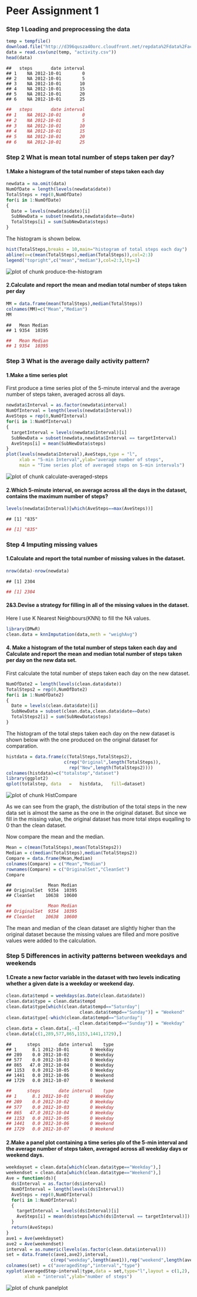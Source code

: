Peer Assignment 1
============================================

### Step 1 Loading and preprocessing the data


```r
temp = tempfile()
download.file("http://d396qusza40orc.cloudfront.net/repdata%2Fdata%2Factivity.zip", temp)
data = read.csv(unz(temp, "activity.csv"))
head(data)
```

```
##   steps       date interval
## 1    NA 2012-10-01        0
## 2    NA 2012-10-01        5
## 3    NA 2012-10-01       10
## 4    NA 2012-10-01       15
## 5    NA 2012-10-01       20
## 6    NA 2012-10-01       25
```

```r
##   steps       date interval
## 1    NA 2012-10-01        0
## 2    NA 2012-10-01        5
## 3    NA 2012-10-01       10
## 4    NA 2012-10-01       15
## 5    NA 2012-10-01       20
## 6    NA 2012-10-01       25
```

### Step 2 What is mean total number of steps taken per day?
#### 1.Make a histogram of the total number of steps taken each day

```r
newdata = na.omit(data)
NumOfDate = length(levels(newdata$date))
TotalSteps = rep(0,NumOfDate)
for(i in 1:NumOfDate)
{
  Date = levels(newdata$date)[i]
  SubNewData = subset(newdata,newdata$date==Date)
  TotalSteps[i] = sum(SubNewData$steps)
}
```
The histogram is shown below.

```r
hist(TotalSteps,breaks = 10,main="histogram of total steps each day")
abline(v=c(mean(TotalSteps),median(TotalSteps)),col=2:3)
legend("topright",c("mean","median"),col=2:3,lty=1)
```

![plot of chunk produce-the-histogram](figure/produce-the-histogram.png) 

#### 2.Calculate and report the mean and median total number of steps taken per day

```r
MM = data.frame(mean(TotalSteps),median(TotalSteps))
colnames(MM)=c("Mean","Median")
MM
```

```
##   Mean Median
## 1 9354  10395
```

```r
##   Mean Median
## 1 9354  10395
```

### Step 3 What is the average daily activity pattern?
#### 1.Make a time series plot
First produce a time series plot of the 5-minute interval and the average number of steps taken, averaged across all days.

```r
newdata$Interval = as.factor(newdata$interval)
NumOfInterval = length(levels(newdata$Interval))
AveSteps = rep(0,NumOfInterval)
for(i in 1:NumOfInterval)
{
  targetInterval = levels(newdata$Interval)[i]
  SubNewData = subset(newdata,newdata$Interval == targetInterval)
  AveSteps[i] = mean(SubNewData$steps)
}
plot(levels(newdata$Interval),AveSteps,type = "l",
     xlab = "5-min Interval",ylab="average number of steps",
     main = "Time series plot of averaged steps on 5-min intervals")
```

![plot of chunk calculate-averaged-steps](figure/calculate-averaged-steps.png) 

#### 2.Which 5-minute interval, on average across all the days in the dataset, contains the maximum number of steps?

```r
levels(newdata$Interval)[which(AveSteps==max(AveSteps))]
```

```
## [1] "835"
```

```r
## [1] "835"
```
### Step 4 Imputing missing values
#### 1.Calculate and report the total number of missing values in the dataset.

```r
nrow(data)-nrow(newdata)
```

```
## [1] 2304
```

```r
## [1] 2304
```

#### 2&3.Devise a strategy for filling in all of the missing values in the dataset.
Here I use K Nearest Neighbours(KNN) to fill the NA values.

```r
library(DMwR)
clean.data = knnImputation(data,meth = "weighAvg")
```

#### 4. Make a histogram of the total number of steps taken each day and Calculate and report the mean and median total number of steps taken per day on the new data set.
First calculate the total number of steps taken each day on the new dataset.

```r
NumOfDate2 = length(levels(clean.data$date))
TotalSteps2 = rep(0,NumOfDate2)
for(i in 1:NumOfDate2)
{
  Date = levels(clean.data$date)[i]
  SubNewData = subset(clean.data,clean.data$date==Date)
  TotalSteps2[i] = sum(SubNewData$steps)
}
```

The histogram of the total steps taken each day on the new dataset is shown 
below with the one produced on the original dataset for comparation.

```r
histdata = data.frame(c(TotalSteps,TotalSteps2),
                      c(rep("Original",length(TotalSteps)),
                        rep("New",length(TotalSteps2))))
colnames(histdata)=c("totalstep","dataset")
library(ggplot2)
qplot(totalstep, data	=	histdata,	fill=dataset)	
```

![plot of chunk HistCompare](figure/HistCompare.png) 

As we can see from the graph, the distribution of the total steps in the new
data set is almost the same as the one in the original dataset.
But since we fill in the missing value, the original dataset has more total
steps euqalling to 0 than the clean dataset.

Now compare the mean and the median.

```r
Mean = c(mean(TotalSteps),mean(TotalSteps2))
Median = c(median(TotalSteps),median(TotalSteps2))
Compare = data.frame(Mean,Median)
colnames(Compare) = c("Mean","Median")
rownames(Compare) = c("OriginalSet","CleanSet")
Compare
```

```
##              Mean Median
## OriginalSet  9354  10395
## CleanSet    10638  10600
```

```r
##              Mean Median
## OriginalSet  9354  10395
## CleanSet    10638  10600
```

The mean and median of the clean dataset are slightly higher than the original dataset because the missing values are filled and more positive values were added to the calculation.

### Step 5 Differences in activity patterns between weekdays and weekends
#### 1.Create a new factor variable in the dataset with two levels indicating whether a given date is a weekday or weekend day.

```r
clean.data$tempd = weekdays(as.Date(clean.data$date))
clean.data$type = clean.data$tempd
clean.data$type[which(clean.data$tempd=="Saturday"|
                            clean.data$tempd=="Sunday")] = "Weekend"
clean.data$type[-which(clean.data$tempd=="Saturday"|
                            clean.data$tempd=="Sunday")] = "Weekday"
clean.data = clean.data[,-4]
clean.data[c(1,289,577,865,1153,1441,1729),]
```

```
##      steps       date interval    type
## 1      8.1 2012-10-01        0 Weekday
## 289    0.0 2012-10-02        0 Weekday
## 577    0.0 2012-10-03        0 Weekday
## 865   47.0 2012-10-04        0 Weekday
## 1153   0.0 2012-10-05        0 Weekday
## 1441   0.0 2012-10-06        0 Weekend
## 1729   0.0 2012-10-07        0 Weekend
```

```r
##      steps       date interval    type
## 1      8.1 2012-10-01        0 Weekday
## 289    0.0 2012-10-02        0 Weekday
## 577    0.0 2012-10-03        0 Weekday
## 865   47.0 2012-10-04        0 Weekday
## 1153   0.0 2012-10-05        0 Weekday
## 1441   0.0 2012-10-06        0 Weekend
## 1729   0.0 2012-10-07        0 Weekend
```

#### 2.Make a panel plot containing a time series plo of the 5-min interval and the average number of steps taken, averaged across all weekday days or weekend days.

```r
weekdayset = clean.data[which(clean.data$type=="Weekday"),]
weekendset = clean.data[which(clean.data$type=="Weekend"),]
Ave = function(ds){
  ds$Interval = as.factor(ds$interval)
  NumOfInterval = length(levels(ds$Interval))
  AveSteps = rep(0,NumOfInterval)
  for(i in 1:NumOfInterval)
  {
    targetInterval = levels(ds$Interval)[i]
    AveSteps[i] = mean(ds$steps[which(ds$Interval == targetInterval)])
  } 
  return(AveSteps)
}
ave1 = Ave(weekdayset)
ave2 = Ave(weekendset)
interval = as.numeric(levels(as.factor(clean.data$interval)))
set = data.frame(c(ave1,ave2),interval,
                 c(rep("weekday",length(ave1)),rep("weekend",length(ave2))))
colnames(set) = c("averagedStep","interval","type")
xyplot(averagedStep~interval|type,data = set,type="l",layout = c(1,2),
       xlab = "interval",ylab="number of steps")
```

![plot of chunk panelplot](figure/panelplot.png) 

